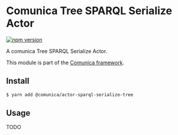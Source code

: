 # Comunica Tree SPARQL Serialize Actor

[![npm version](https://badge.fury.io/js/%40comunica%2Factor-sparql-serialize-tree.svg)](https://www.npmjs.com/package/@comunica/actor-sparql-serialize-tree)

A comunica Tree SPARQL Serialize Actor.

This module is part of the [Comunica framework](https://github.com/comunica/comunica).

## Install

```bash
$ yarn add @comunica/actor-sparql-serialize-tree
```

## Usage

TODO
